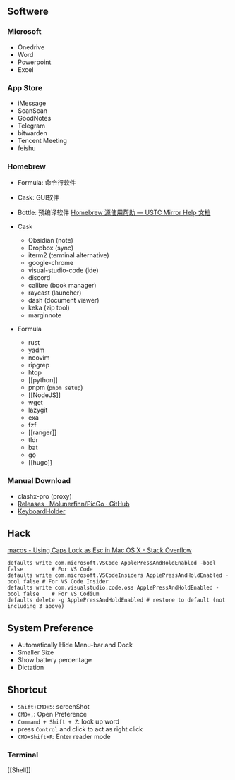 ## Softwere
### Microsoft
- Onedrive
- Word
- Powerpoint
- Excel

### App Store
- iMessage
- ScanScan
- GoodNotes
- Telegram
- bitwarden
- Tencent Meeting
- feishu


### Homebrew
- Formula: 命令行软件
- Cask: GUI软件
- Bottle: 预编译软件
[Homebrew 源使用帮助 — USTC Mirror Help 文档](https://mirrors.ustc.edu.cn/help/brew.git.html)
- Cask
	- Obsidian (note)
	- Dropbox (sync)
	- iterm2 (terminal alternative)
	- google-chrome
	- visual-studio-code (ide)
	- discord
	- calibre (book manager)
	- raycast (launcher)
	- dash (document viewer)
	- keka (zip tool)
	- marginnote

- Formula
	- rust
	- yadm
	- neovim
	- ripgrep
	- htop
	- [[python]]
	- pnpm (`pnpm setup`)
	- [[NodeJS]]
	- wget
	- lazygit
	- exa
	- fzf
	- [[ranger]]
	- tldr
	- bat
	- go
	- [[hugo]]

### Manual Download
- clashx-pro (proxy)
- [Releases · Molunerfinn/PicGo · GitHub](https://github.com/Molunerfinn/PicGo/releases)
- [KeyboardHolder](https://keyboardholder.leavesc.com/en-us/)

## Hack
[macos - Using Caps Lock as Esc in Mac OS X - Stack Overflow](https://stackoverflow.com/questions/127591/using-caps-lock-as-esc-in-mac-os-x)
```
defaults write com.microsoft.VSCode ApplePressAndHoldEnabled -bool false         # For VS Code
defaults write com.microsoft.VSCodeInsiders ApplePressAndHoldEnabled -bool false # For VS Code Insider
defaults write com.visualstudio.code.oss ApplePressAndHoldEnabled -bool false    # For VS Codium
defaults delete -g ApplePressAndHoldEnabled # restore to default (not including 3 above)
```

## System Preference
- Automatically Hide Menu-bar and Dock
- Smaller Size
- Show battery percentage
- Dictation

## Shortcut
- `Shift+CMD+5`: screenShot
- `CMD+,`: Open Preference
- `Command + Shift + Z`: look up word
- press `Control` and click to act as right click
- `CMD+Shift+R`: Enter reader mode

### Terminal
[[Shell]]
